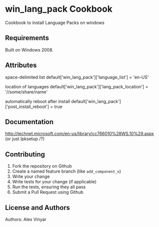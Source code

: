 win_lang_pack Cookbook
==================

Cookbook to install Language Packs on windows


Requirements
------------
Built on Windows 2008.


Attributes
----------

space-delimited list
default['win_lang_pack']['language_list'] = 'en-US'

location of languages
default['win_lang_pack']['lang_pack_location'] = '//some/share/name'

automatically reboot after install
default['win_lang_pack']['post_install_reboot'] = true


Documentation
-------------

http://technet.microsoft.com/en-us/library/cc766010%28WS.10%29.aspx (or just lpksetup /?)



Contributing
------------

1. Fork the repository on Github
2. Create a named feature branch (like `add_component_x`)
3. Write your change
4. Write tests for your change (if applicable)
5. Run the tests, ensuring they all pass
6. Submit a Pull Request using Github

License and Authors
-------------------
Authors: Alex Vinyar
